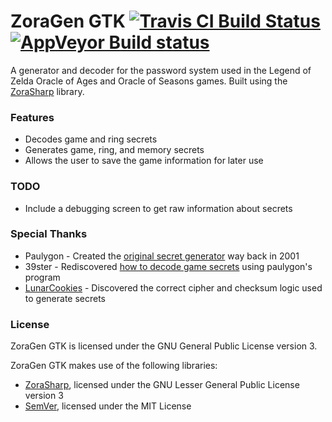 # ZoraGen GTK [![Travis CI Build Status](https://travis-ci.org/kabili207/zoragen-gtk.svg?branch=master)](https://travis-ci.org/kabili207/zoragen-gtk) [![AppVeyor Build status](https://ci.appveyor.com/api/projects/status/p6hcxt2xfal44mmo/branch/master?svg=true)](https://ci.appveyor.com/project/kabili207/zoragen-gtk/branch/master)

A generator and decoder for the password system used in the Legend of Zelda Oracle of Ages and Oracle of Seasons games.
Built using the [ZoraSharp](https://github.com/kabili207/zora-sharp) library.

### Features
 * Decodes game and ring secrets
 * Generates game, ring, and memory secrets
 * Allows the user to save the game information for later use

### TODO
 * Include a debugging screen to get raw information about secrets

### Special Thanks
 * Paulygon - Created the [original secret generator](http://home.earthlink.net/~paul3/zeldagbc.html) way back in 2001
 * 39ster - Rediscovered [how to decode game secrets](http://www.gamefaqs.com/boards/472313-the-legend-of-zelda-oracle-of-ages/66934363) using paulygon's program
 * [LunarCookies](https://github.com/LunarCookies) - Discovered the correct cipher and checksum logic used to generate secrets

### License
ZoraGen GTK is licensed under the GNU General Public License version 3.

ZoraGen GTK makes use of the following libraries:
 * [ZoraSharp](https://github.com/kabili207/ZoraSharp), licensed under the GNU Lesser General Public License version 3
 * [SemVer](https://github.com/maxhauser/semver), licensed under the MIT License
